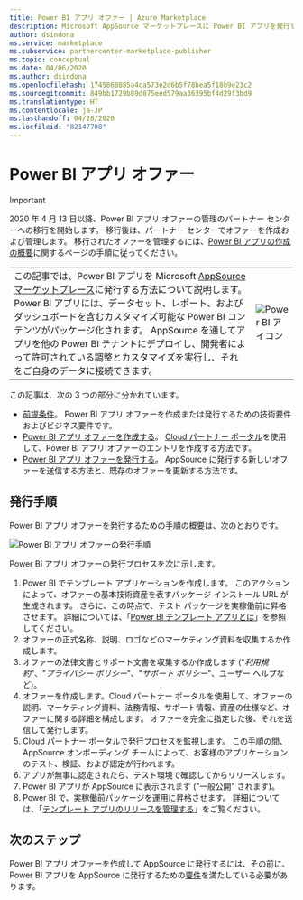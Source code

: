 ```yaml
---
title: Power BI アプリ オファー | Azure Marketplace
description: Microsoft AppSource マーケットプレースに Power BI アプリを発行する方法を示します。
author: dsindona
ms.service: marketplace
ms.subservice: partnercenter-marketplace-publisher
ms.topic: conceptual
ms.date: 04/06/2020
ms.author: dsindona
ms.openlocfilehash: 1745868085a4ca573e2d6b5f78bea5f18b9e23c2
ms.sourcegitcommit: 849bb1729b89d075eed579aa36395bf4d29f3bd9
ms.translationtype: HT
ms.contentlocale: ja-JP
ms.lasthandoff: 04/28/2020
ms.locfileid: "82147708"
---
```

# <a name="power-bi-app-offer"></a>Power BI アプリ オファー

>[!Important]
>2020 年 4 月 13 日以降、Power BI アプリ オファーの管理のパートナー センターへの移行を開始します。 移行後は、パートナー センターでオファーを作成および管理します。 移行されたオファーを管理するには、[Power BI アプリの作成の概要](https://docs.microsoft.com/azure/marketplace/partner-center-portal/create-power-bi-app-offer)に関するページの手順に従ってください。

|              |                                |
|--------------|--------------------------------|
| この記事では、Power BI アプリを Microsoft [AppSource マーケットプレース](https://appsource.microsoft.com/)に発行する方法について説明します。  Power BI アプリには、データセット、レポート、およびダッシュボードを含むカスタマイズ可能な Power BI コンテンツがパッケージ化されます。 AppSource を通してアプリを他の Power BI テナントにデプロイし、開発者によって許可されている調整とカスタマイズを実行し、それをご自身のデータに接続できます。 | ![Power BI アイコン](./media/powerbi-icon.png) |


この記事は、次の 3 つの部分に分かれています。

-   [前提条件](./cpp-prerequisites.md)。 Power BI アプリ オファーを作成または発行するための技術要件およびビジネス要件です。
-   [Power BI アプリ オファーを作成する](./cpp-create-offer.md)。 [Cloud パートナー ポータル](https://cloudpartner.azure.com)を使用して、Power BI アプリ オファーのエントリを作成する方法です。
-   [Power BI アプリ オファーを発行する](./cpp-publish-offer.md)。 AppSource に発行する新しいオファーを送信する方法と、既存のオファーを更新する方法です。


## <a name="publishing-steps"></a>発行手順

Power BI アプリ オファーを発行するための手順の概要は、次のとおりです。

![Power BI アプリ オファーの発行手順](media/publishing-steps.png)

Power BI アプリ オファーの発行プロセスを次に示します。

1. Power BI でテンプレート アプリケーションを作成します。 このアクションによって、オファーの基本技術資産を表すパッケージ インストール URL が生成されます。 さらに、この時点で、テスト パッケージを実稼働前に昇格させます。 詳細については、「[Power BI テンプレート アプリとは](https://docs.microsoft.com/power-bi/service-template-apps-overview)」を参照してください。 
2. オファーの正式名称、説明、ロゴなどのマーケティング資料を収集するか作成します。 
3. オファーの法律文書とサポート文書を収集するか作成します ("*利用規約*"、"*プライバシー ポリシー*"、"*サポート ポリシー*"、ユーザー ヘルプなど)。
4. オファーを作成します。Cloud パートナー ポータルを使用して、オファーの説明、マーケティング資料、法務情報、サポート情報、資産の仕様など、オファーに関する詳細を構成します。  オファーを完全に指定した後、それを送信して発行します。
5. Cloud パートナー ポータルで発行プロセスを監視します。  この手順の間、AppSource オンボーディング チームによって、お客様のアプリケーションのテスト、検証、および認定が行われます。 
6. アプリが無事に認定されたら、テスト環境で確認してからリリースします。 
7. Power BI アプリが AppSource に表示されます ("一般公開" されます)。
8. Power BI で、実稼働前パッケージを運用に昇格させます。 詳細については、「[テンプレート アプリのリリースを管理する](https://docs.microsoft.com/power-bi/service-template-apps-create#manage-the-template-app-release)」をご覧ください。


## <a name="next-steps"></a>次のステップ

Power BI アプリ オファーを作成して AppSource に発行するには、その前に、Power BI アプリを AppSource に発行するための[要件](./cpp-prerequisites.md)を満たしている必要があります。
